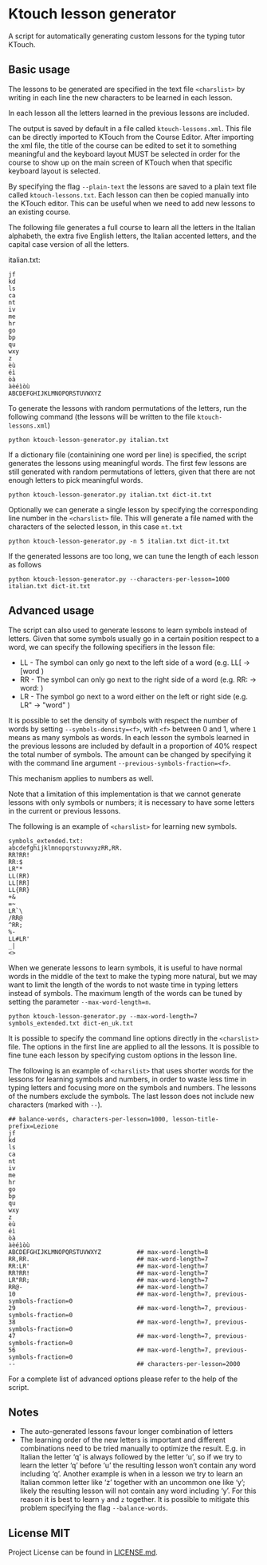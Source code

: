 Ktouch lesson generator
=======================

A script for automatically generating custom lessons for the typing tutor KTouch.

Basic usage
-----------

The lessons to be generated are specified in the text file `<charslist>`
by writing in each line the new characters to be learned in each lesson.

In each lesson all the letters learned in the previous lessons are included.

The output is saved by default in a file called `ktouch-lessons.xml`. This file can be directly imported to KTouch
from the Course Editor. After importing the xml file, the title of the course can be edited to set it to something
meaningful and the keyboard layout MUST be selected in order for the course to show up on the main screen of KTouch when
that specific keyboard layout is selected.

By specifying the flag `--plain-text`
the lessons are saved to a plain text file called `ktouch-lessons.txt`.
Each lesson can then be copied manually into the KTouch editor.
This can be useful when we need to add new lessons to an existing course.

The following file generates a full course
to learn all the letters in the Italian alphabeth,
the extra five English letters, the Italian accented letters,
and the capital case version of all the letters.

italian.txt:

```
jf
kd
ls
ca
nt
iv
me
hr
go
bp
qu
wxy
z
èù
éì
òà
àèéìòù
ABCDEFGHIJKLMNOPQRSTUVWXYZ
```

To generate the lessons with random permutations of the letters,
run the following command
(the lessons will be written to the file `ktouch-lessons.xml`)

```
python ktouch-lesson-generator.py italian.txt
```

If a dictionary file (containining one word per line) is specified,
the script generates the lessons using meaningful words.
The first few lessons are still generated with random permutations of letters,
given that there are not enough letters to pick meaningful words.

```
python ktouch-lesson-generator.py italian.txt dict-it.txt
```

Optionally we can generate a single lesson by specifying the corresponding line number
in the `<charslist>` file.
This will generate a file named with the characters of the selected lesson,
in this case `nt.txt`

```
python ktouch-lesson-generator.py -n 5 italian.txt dict-it.txt
```

If the generated lessons are too long, we can tune the length of each lesson as follows

```
python ktouch-lesson-generator.py --characters-per-lesson=1000 italian.txt dict-it.txt
```

Advanced usage
--------------

The script can also used to generate lessons to learn symbols instead of letters.
Given that some symbols
usually go in a certain position respect to a word,
we can specify the following specifiers in the lesson file:

- LL - The symbol can only go next to the left side of a word
  (e.g. LL[ -> [word )
- RR - The symbol can only go next to the right side of a word
  (e.g. RR: -> word: )
- LR - The symbol go next to a word either on the left or right side
  (e.g. LR" -> "word" )

It is possible to set the density of symbols with respect the number of words by setting `--symbols-density=<f>`,
with `<f>` between 0 and 1, where `1` means as many symbols as words.
In each lesson the symbols learned in the previous lessons are included by default in a proportion of
40% respect the total number of symbols. The amount can be changed by specifying it with the command line
argument `--previous-symbols-fraction=<f>`.

This mechanism applies to numbers as well.

Note that a limitation of this implementation
is that we cannot generate lessons with only symbols or numbers;
it is necessary to have some letters in the current or previous lessons.

The following is an example of `<charslist>` for learning new symbols.

```
symbols_extended.txt:
abcdefghijklmnopqrstuvwxyzRR,RR.
RR?RR!
RR:$
LR"*
LL(RR)
LL[RR]
LL{RR}
+&
=~
LR`\
/RR@
^RR;
%-
LL#LR'
_|
<>
```

When we generate lessons to learn symbols,
it is useful to have normal words in the middle of the text
to make the typing more natural,
but we may want to limit the length of the words to not waste time in typing letters
instead of symbols.
The maximum length of the words can be tuned by setting the parameter `--max-word-length=n`.

```
python ktouch-lesson-generator.py --max-word-length=7 symbols_extended.txt dict-en_uk.txt
```

It is possible to specify the command line options
directly in the `<charslist>` file.
The options in the first line are applied to all the lessons.
It is possible to fine tune each lesson
by specifying custom options in the lesson line.

The following is an example of `<charslist>` that uses shorter words for the lessons
for learning symbols and numbers,
in order to waste less time in typing letters
and focusing more on the symbols and numbers.
The lessons of the numbers exclude the symbols.
The last lesson does not include new characters (marked with `--`).

```
## balance-words, characters-per-lesson=1000, lesson-title-prefix=Lezione
jf
kd
ls
ca
nt
iv
me
hr
go
bp
qu
wxy
z
èù
éì
òà
àèéìòù
ABCDEFGHIJKLMNOPQRSTUVWXYZ          ## max-word-length=8
RR,RR.                              ## max-word-length=7
RR:LR'                              ## max-word-length=7
RR?RR!                              ## max-word-length=7
LR"RR;                              ## max-word-length=7
RR@-                                ## max-word-length=7
10                                  ## max-word-length=7, previous-symbols-fraction=0
29                                  ## max-word-length=7, previous-symbols-fraction=0
38                                  ## max-word-length=7, previous-symbols-fraction=0
47                                  ## max-word-length=7, previous-symbols-fraction=0
56                                  ## max-word-length=7, previous-symbols-fraction=0
--                                  ## characters-per-lesson=2000
```

For a complete list of advanced options please refer to the help of the script.

Notes
-----

- The auto-generated lessons favour longer combination of letters
- The learning order of the new letters is important and different combinations need to be tried manually to optimize
the result. E.g. in Italian the letter ‘q’ is always followed by the letter ‘u’, so if we try
to learn the letter ‘q’ before ‘u’ the resulting lesson won’t contain any word including ‘q’. Another example is when in
a lesson we try to learn an Italian common letter like ‘z’ together with an uncommon one like ‘y’;
likely the resulting lesson will not contain any word including ‘y’. For this reason it is best to learn `y` and `z`
together. It is possible to mitigate this problem specifying the flag `--balance-words`.

License MIT
-----------

Project License can be found in [LICENSE.md](https://github.com/simgunz/ktouch-lesson-generator/blob/master/LICENSE.md).

